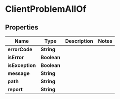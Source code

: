

# ClientProblemAllOf

## Properties

Name | Type | Description | Notes
------------ | ------------- | ------------- | -------------
**errorCode** | **String** |  | 
**isError** | **Boolean** |  | 
**isException** | **Boolean** |  | 
**message** | **String** |  | 
**path** | **String** |  | 
**report** | **String** |  | 



